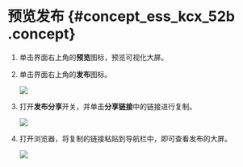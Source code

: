 # 预览发布 {#concept_ess_kcx_52b .concept}

1.  单击界面右上角的**预览**图标，预览可视化大屏。
2.  单击界面右上角的**发布**图标。

    ![](http://static-aliyun-doc.oss-cn-hangzhou.aliyuncs.com/assets/img/17683/15583315839452_zh-CN.png)

3.  打开**发布分享**开关，并单击**分享链接**中的链接进行复制。

    ![](http://static-aliyun-doc.oss-cn-hangzhou.aliyuncs.com/assets/img/17683/15583315839453_zh-CN.png)

4.  打开浏览器，将复制的链接粘贴到导航栏中，即可查看发布的大屏。

    ![](images/9454_zh-CN.gif)


